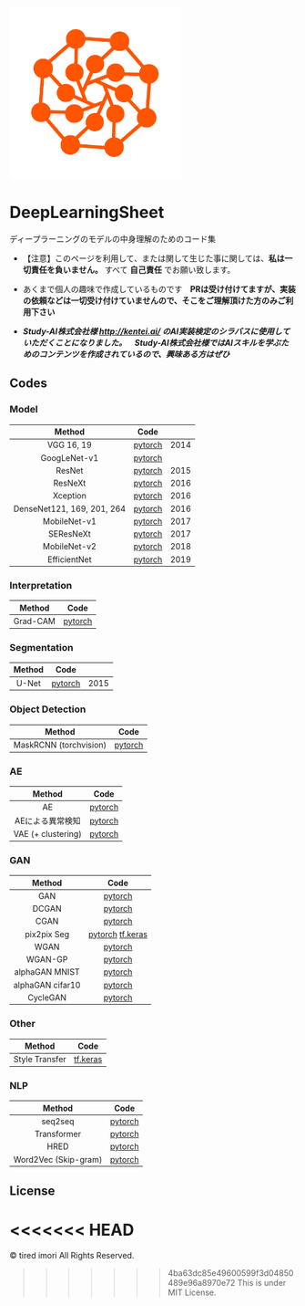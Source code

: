 
<img src="icons/dl_icon_trans.png" width=300>

# DeepLearningSheet

ディープラーニングのモデルの中身理解のためのコード集

- 【注意】このページを利用して、または関して生じた事に関しては、**私は一切責任を負いません。** すべて **自己責任** でお願い致します。
- あくまで個人の趣味で作成しているものです　**PRは受け付けてますが、実装の依頼などは一切受け付けていませんので、そこをご理解頂けた方のみご利用下さい**

- ***Study-AI株式会社様 http://kentei.ai/ のAI実装検定のシラバスに使用していただくことになりました。　Study-AI株式会社様ではAIスキルを学ぶためのコンテンツを作成されているので、興味ある方はぜひ***


## Codes

### Model

| Method | Code | |
|:---:|:---:|:---:|
| VGG 16, 19| [pytorch](notes_pytorch/ImgRec/VGG_cifar10_pytorch.ipynb)  | 2014
| GoogLeNet-v1 | [pytorch](pytorch/googletnetv1_pytorch.ipynb) 
| ResNet | [pytorch](notes_pytorch/ImgRec/ResNet_cifar10_pytorch.ipynb) | 2015
| ResNeXt | [pytorch](notes_pytorch/ImgRec/ResNeXt_cifar10_pytorch.ipynb) | 2016
| Xception| [pytorch](notes_pytorch/ImgRec/Xception_cifar10_pytorch.ipynb)  | 2016
| DenseNet121, 169, 201, 264| [pytorch](notes_pytorch/ImgRec/DenseNet_cifar10_pytorch.ipynb) | 2016
| MobileNet-v1 | [pytorch](notes_pytorch/ImgRec/MobileNet_v1_cifar10_pytorch.ipynb) | 2017
| SEResNeXt | [pytorch](notes_pytorch/ImgRec/SEResNeXt_cifar10_pytorch.ipynb) | 2017 
| MobileNet-v2 | [pytorch](notes_pytorch/ImgRec/MobileNet_v2_cifar10_pytorch.ipynb) | 2018
| EfficientNet | [pytorch](notes_pytorch/ImgRec/EfficientNet_cifar10_pytorch.ipynb) | 2019

###  Interpretation

| Method |  Code |
|:---:|:---:|
| Grad-CAM | [pytorch](notes_pytorch/Interpretation/GradCAM_STL10_pytorch.ipynb)


### Segmentation

| Method | Code | |
|:---:|:---:|:---:|
| U-Net|  [pytorch](notes_pytorch/ImgSeg/UNet_VOC2012_pytorch.ipynb) | 2015

### Object Detection

| Method | Code |
|:---:|:---:|
| MaskRCNN (torchvision)| [pytorch](pytorch/MaskRCNN_torchvision_sample.ipynb) 


### AE
| Method | Code |
|:---:|:---:|
| AE |  [pytorch](notes_pytorch/AE/AE_MNIST_pytorch.ipynb)
| AEによる異常検知 | [pytorch](notes_pytorch/AE/AE_AnormalyDetection_MNIST_pytorch.ipynb)
| VAE (+ clustering)|  [pytorch](notes_pytorch/AE/VAE_MNIST_pytorch.ipynb)

### GAN
| Method | Code | 
|:---:|:---:|
| GAN | [pytorch](notes_pytorch/GAN/GAN_Cifar10_pytorch.ipynb) 
| DCGAN | [pytorch](notes_pytorch/GAN/DCGAN_Cifar10_pytorch.ipynb) 
| CGAN | [pytorch](notes_pytorch/GAN/CGAN_pytorch.ipynb) 
| pix2pix Seg | [ pytorch](pytorch/Pix2pix_Seg_pytorch.ipynb) [ tf.keras](scripts_tf_keras/pix2pix_tf2.1_keras.py)
| WGAN | [pytorch](notes_pytorch/GAN/WGAN_Cifar10_pytorch.ipynb)
| WGAN-GP | [pytorch](notes_pytorch/GAN/WGANGP_Cifar10_pytorch.ipynb) 
| alphaGAN MNIST | [ pytorch](pytorch/alphaGAN_mnist_pytorch.py)
| alphaGAN cifar10 | [ pytorch](pytorch/alphaGAN_cifar10_pytorch.py)
| CycleGAN | [ pytorch](pytorch/CycleGAN_pytorch.ipynb) 

### Other
| Method | Code |
|:---:|:---:|
| Style Transfer|  [tf.keras](tf/StyleTransfer_tf2.1_keras.py) |


### NLP
| Method | Code | 
|:---:|:---:|
| seq2seq | [ pytorch](pytorch/Seq2seq_pytorch.ipynb)
| Transformer | [ pytorch](pytorch/Transformer_pytorch.ipynb)
| HRED | [ pytorch](pytorch/HRED_pytorch_sand.ipynb) 
| Word2Vec (Skip-gram)| [ pytorch](pytorch/Word2vec_pytorch.ipynb) |


## License

<<<<<<< HEAD
=======
&copy; tired imori All Rights Reserved.

>>>>>>> 4ba63dc85e49600599f3d04850489e96a8970e72
This is under MIT License.
